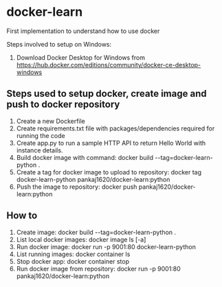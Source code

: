 # docker-learn

First implementation to understand how to use docker

Steps involved to setup on Windows:
1. Download Docker Desktop for Windows from https://hub.docker.com/editions/community/docker-ce-desktop-windows 

## Steps used to setup docker, create image and push to docker repository
1. Create a new Dockerfile
2. Create requirements.txt file with packages/dependencies required for running the code
3. Create app.py to run a sample HTTP API to return Hello World with instance details.
4. Build docker image with command: docker build --tag=docker-learn-python .
5. Create a tag for docker image to upload to repository: docker tag docker-learn-python pankaj1620/docker-learn:python
6. Push the image to repository: docker push pankaj1620/docker-learn:python

## How to
1. Create image: docker build --tag=docker-learn-python .
2. List local docker images: docker image ls [-a]
3. Run docker image: docker run -p 9001:80 docker-learn-python
4. List running images: docker container ls
5. Stop docker app: docker container stop <pid>
6. Run docker image from repository: docker run -p 9001:80 pankaj1620/docker-learn:python 

